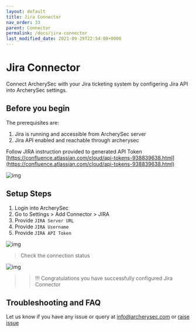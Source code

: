 ```yaml
---
layout: default
title: Jira Connector
nav_order: 33
parent: Connector
permalink: /docs/jira-connector
last_modified_date: 2021-09-29T22:54:08+0000
---
```


# Jira Connector

Connect ArcherySec with your Jira ticketing system by configering Jira API into ArcherySec settings. 

## Before you begin

The prerequisites are:

1. Jira is running and accessible from ArcherySec server
2. Jira API enabled and reachable through archerysec

Follow JIRA instruction provided to generated API Token [https://confluence.atlassian.com/cloud/api-tokens-938839638.html](https://confluence.atlassian.com/cloud/api-tokens-938839638.html)

![img](img/jira-connector/jir-key.png)


## Setup Steps

1. Login into ArcherySec
2. Go to Settings > Add Connector > JIRA 
3. Provide `JIRA Server URL` 
4. Provide `JIRA Username`
5. Provide `JIRA API Token`

![img](img/jira-connector/jira-archerysec.png)

>Check the connection status

![img](img/jira-connector/jira-status.png)

>>!!! Congratulations you have successfully configured Jira Connector

## Troubleshooting and FAQ

Let us know if you have any issue or query at info@archerysec.com or [raise issue](https://github.com/archerysec/archerysec/issues)